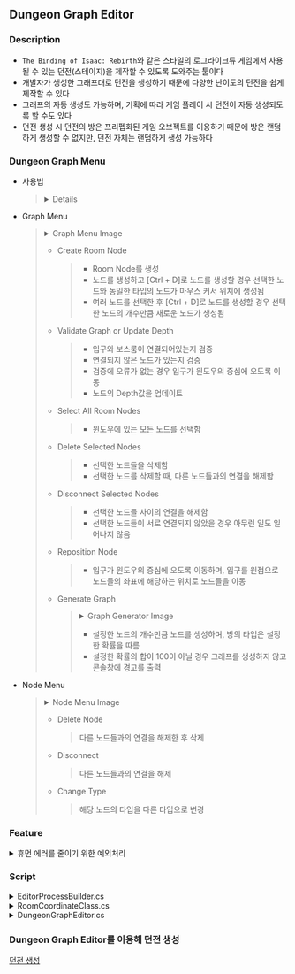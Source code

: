 ## Dungeon Graph Editor
### Description
- `The Binding of Isaac: Rebirth`와 같은 스타일의 로그라이크류 게임에서 사용될 수 있는 던전(스테이지)을 제작할 수 있도록 도와주는 툴이다
- 개발자가 생성한 그래프대로 던전을 생성하기 때문에 다양한 난이도의 던전을 쉽게 제작할 수 있다
- 그래프의 자동 생성도 가능하며, 기획에 따라 게임 플레이 시 던전이 자동 생성되도록 할 수도 있다
- 던전 생성 시 던전의 방은 프리펩화된 게임 오브젝트를 이용하기 때문에 방은 랜덤하게 생성할 수 없지만, 던전 자체는 랜덤하게 생성 가능하다

### Dungeon Graph Menu
- 사용법
  > <details>
  > <summary>Details</summary>
  > 
  > - 빈 공간을 우클릭해 Graph Menu 활성화
  > - 노드를 우클릭해 Node Menu 활성화
  > - 선택되지 않은 노드를 클릭해 노드 선택
  > - 선택된 노드를 클릭해 선택 해제
  > - ESC키를 사용해 선택된 모든 노드 선택 해제
  > - 빈 공간을 드래그해 그래프를 이동
  > - 노드를 드래그해 노드 이동
  > - 노드를 마우스 오른쪽 버튼으로 드래그해 다른 노드와 연결
  > </details>
- Graph Menu
  > <details>
  > <summary>Graph Menu Image</summary>
  > 
  > ![Graph Menu Image](https://raw.githubusercontent.com/xcb00/Portfolios/main/Folder/Resources/DungeonGraphMenuImg1.png)
  > </details>
  > 
  > - Create Room Node
  >   > - Room Node를 생성
  >   > - 노드를 생성하고 [Ctrl + D]로 노드를 생성할 경우 선택한 노드와 동일한 타입의 노드가 마우스 커서 위치에 생성됨
  >   > - 여러 노드를 선택한 후 [Ctrl + D]로 노드를 생성할 경우 선택한 노드의 개수만큼 새로운 노드가 생성됨
  > - Validate Graph or Update Depth
  >   > - 입구와 보스룸이 연결되어있는지 검증
  >   > - 연결되지 않은 노드가 있는지 검증
  >   > - 검증에 오류가 없는 경우 입구가 윈도우의 중심에 오도록 이동
  >   > - 노드의 Depth값을 업데이트
  > - Select All Room Nodes
  >   > - 윈도우에 있는 모든 노드를 선택함
  > - Delete Selected Nodes
  >   > - 선택한 노드들을 삭제함
  >   > - 선택한 노드를 삭제할 때, 다른 노드들과의 연결을 해제함
  > - Disconnect Selected Nodes
  >   > - 선택한 노드들 사이의 연결을 해제함
  >   > - 선택한 노드들이 서로 연결되지 않았을 경우 아무런 일도 일어나지 않음
  > - Reposition Node
  >   > - 입구가 윈도우의 중심에 오도록 이동하며, 입구를 원점으로 노드들의 좌표에 해당하는 위치로 노드들을 이동
  > - Generate Graph  
  >   > <details>
  >   > <summary>Graph Generator Image</summary>
  >   > 
  >   > ![Graph Generator Image](https://raw.githubusercontent.com/xcb00/Portfolios/main/Folder/Resources/DungeonGraphMenuImg3.png)
  >   > </details>
  >   > 
  >   > - 설정한 노드의 개수만큼 노드를 생성하며, 방의 타입은 설정한 확률을 따름
  >   > - 설정한 확률의 합이 100이 아닐 경우 그래프를 생성하지 않고 콘솔창에 경고를 출력
- Node Menu
  > <details>
  > <summary>Node Menu Image</summary>
  > 
  > ![Node Menu Image](https://raw.githubusercontent.com/xcb00/Portfolios/main/Folder/Resources/DungeonGraphMenuImg2.png)
  > </details>
  > 
  > - Delete Node
  >   > 다른 노드들과의 연결을 해제한 후 삭제
  > - Disconnect
  >   > 다른 노드들과의 연결을 해제
  > - Change Type
  >   > 해당 노드의 타입을 다른 타입으로 변경

### Feature

<details>
<summary>휴먼 에러를 줄이기 위한 예외처리</summary>
  
  > - 입구 또는 보스룸을 생성하지 않는 것을 방지하기 위해 첫 번째 노드 생성 시 입구와 보스룸을 자동으로 생성됨
  > - 입구 또는 보스룸을 삭제하는 것을 방지하기 위해 입구와 보스룸이 생성되면 삭제되지 않음
  > - 입구와 보스룸이 연결되지 않는 것을 방지하기 위해 입구와 보스룸이 연결되지 않은 채 에디터창을 닫으면 에러가 출력됨
  > - 생성된 방 중 입구와 연결되지 못한 방이 있다면 경고가 출력됨
  > - 노드간 연결 시 제약조건을 주어 조건에 맞지 않으면 연결되지 않도록 함
  >   > <details>
  >   > <summary>제약조건</summary>
  >   > 
  >   > - 입구는 부모 노드를 가질 수 없음
  >   > - 보스룸은 자식 노드를 가질 수 없음
  >   > - 자식 노드는 중복될 수 없음(이미 자식 노드로 추가한 노드를 자식 노드로 추가할 수 없음)
  >   > - 부모 노드로 한 개의 노드만 가질 수 있음(이미 부모 노드가 있는 노드에 부모 노드를 추가할 수 없음)
  >   > - 자식 노드는 최대 3개 까지만 가능(다른 노드와 상하좌우로 연결될 수 있는 경우 4가지 중, 부모 노드와 연결이 때문에)
  >   > - 연결하려는 노드의 타입이 설정되지 않았을 경우
  >   > - 입구와 연결되지 않은 노드를 부모 노드로 연결할 경우
  >   > - 부모노드의 상하좌우에 다른 노드들이 있는 경우
  >   > - 노드의 깊이가 255를 넘을 경우
  >   > </details>
  > 
  > - 에디터 윈도우를 열 때, 에디터 창의 데이터를 저장하는 스크립터블 오브젝트가 없을 경우 자동 생성
  > - 스크립터블 오브젝트를 자동 생성 시 해당 경로에 해당하는 폴더가 없는 경우 재귀함수를 이용해 폴더 생성(폴더의 경로는 string[]으로 설정)

</details>  

### Script
<details>
<summary>EditorProcessBuilder.cs</summary>

> - Custom Window의 입력을 처리하기 위한 스크립트
> - 빌더 패턴을 사용해 Custom Window에서 사용할 입력을 등록
> - `Dictionary<InputEnum, Action>`을 이용해 키 입력 시 발생할 메소드 관리
>
> <details>
> <summary>How to use</summary>
> 
> ```C#
> EditorInputProcess inputEvent;
> void RegistInputEvent()
> {
>   EditorProcessBuilder builder = new EditorProcesesBuilder();
>   inputEvent = builder.Build();
>   builder.KeyboardEvent(MethodName, EditorKeyboardInput.value);
> }
> void InputProcess(Event _event)
> {
>   EditorKeyboardInput _input = GetKeyboardInput(_event); // Event의 input값에 따라 맞는 EditorKeyboardInput을 반환
>   inputEvent.KeyInput(_input);
> }
> void OnGUI()
> { InputProcess(Event.current); }
> ```
> </details>
> <details>
> <summary>class EditorInputProcess</summary>
> 
> ```C#
> // 휴먼 에러를 줄이기 위해 enum을 Dictionary의 키로 사용
> // 마우스 입력의 경우 상황에 따라 다른 메소드를 호출할 수도 있기 때문에 List로 같은 입력에 여러 메소드를 등록할 수 있도록 함
> public Dictionary<EditorMouseInput, List<Action<Event>>> MouseInputDic;
> public Dictionary<EditorKeyboardInput, Action> KeyboardInputDic;
> public EditorInputProcess()
> {
>    MouseInputDic = new Dictionary<EditorMouseInput, List<Action<Event>>>();
>    KeyboardInputDic = new Dictionary<EditorKeyboardInput, Action>();
> }
> 
> public void KeyInput(EditorKeyboardInput input)
> {
>   try{
>     if(input == EditorKeyboardInput.None) return;
>     // KeyboardInputDic에 input을 키로 가지는 값이 없다면 에러 메시지 출력
>     else if(!KeyboardInputDic.ContainsKey(input)) throw new Exception("KeyNotFoundException");
>     else KeyboardInputDic[input]?.Invoke();
>   } catch(Exception e) { Debug.LogError(e.Message); }
> }
> 
> public void MouseInput(Event _event, EditorMouseInput input, int index) ...
> ```
</details>
</details>

<details>
<summary>RoomCoordinateClass.cs</summary>

> - 에디터창에서 노드를 연결할 때, 노드의 ID와 좌표(coordination)를 저장하는 클래스
> - 게임 내에서 던전을 생성할 때, 좌표를 기반으로 던전이 생성 및 이동
>   > 입구를 원점(0, 0)으로, 플레이어가 위치한 방만 활성화 시킴
> - 노드 ID와 좌표를 한 쌍으로 가지지만, ID로 좌표를 찾거나 좌표로 ID를 찾는 경우 모두 발생하기 때문에 `Dictionary`를 사용하지 않고 `List<struct>`를 사용
>
> <details>
> <summary>struct RoomCoordination</summary>
> 
> ```C#
> public string id;
> public Vector2Int coordination;
> public RoomCoordination(string id, Vector2Int coordination)
> {
>   this.id = id;
>   this.coordination = coordination;
> }
> ```
> </details>
> 
> <details>
> <summary>class RoomCoordinateClass</summary>
> 
> ```C#
> // 노드를 연결할 때, 부모 노드를 가지고 있지 않은 경우 연결할 수 없도록 함
> // 입구는 Root 노드로, 부모 노드를 가질 수 없기 때문에 예외처리를 위해 입구 노드의 ID를 저장
> string entranceID = string.Empty;
> List<RoomCoordination> roomCoordinations;
> public RoomCoordinateClass
> public RoomCoordination(string entranceID)
> {
>   this.entranceID = entranceID;
>   Clear();
> }
> public void Clear()
> {
>   if(roomCoordinations == null) 
>     roomCoordinations = new List<RoomCoordination>();
>   else 
>     roomCoordinations.Clear();
>   roomCoordinations.Add(new RoomCoordination(entranceID, Vector2Int.zero));
> }
> public Vector2Int GetRoomCoordination(string id
> {
>   if(roomCoordinations.Count < 1)
>     return Vector2Int.zero;
>   foreach(RoomCoordination room in roomCoordinations)
>   {
>     if(room.id.Equals(id))
>       return room.coordinatinon;
>   }
>   return Vector2Int.zero;
> }
> public string GetRoomID(Vector2Int coordination)
> {
>   if(roomCoordinations.Count < 1)
>     return string.Empty;
>   foreach(RoomCoordination room in roomCoordinations)
>   {
>     if(room.coordination == coordination)
>       return room.id;
>   }
>   return string.Empty;
> }
> public bool ContainCoordination(Vector2Int coordination)
> {
>   foreach(RoomCoordination room in roomCoordinations)
>   {
>     if(room.coordination == coordination)
>       return true;
>   }
>   return false;
> }
> public bool ContainID(string id)
> {
>   foreach(RoomCoordination room in roomCoordinations)
>   {
>     if(room.id.Equals(id))
>       return true;
>   }
>   return false;
> }
> 
> public void Remove(string id)
> {
>   if(!graph.roomDictionary.ContainsKey(id)) return; // 이미 지웠다면 종료
>   Queue<string>rooms = new Queue<string>();
>   rooms.Enqueue(id);
>   
>   while(rooms.Count 〉0)
>   {
>     DungeonRoomSO current = graph.GetRoomNode(rooms.Dequeue());
>     
>     // 현재 노드와 부모 노드와의 연결 해제
>     graph.GetRoomNode(current.id).parentID = string.Empty;
> 
>     // 현재 노드가 자식 노드가 있다면 현재 노드와 연결된 모든 노드들의 연결 해제하기 위해 rooms에 추가
>     foreach(string childID in current.childrenID)
>       rooms.Enqueue(childID);
>     current.childrenID.Clear();
> 
>     // roomCoordinations에 current 삭제
>     int idx = -1;
>     for(int i = 0; i 〈 roomCoordinations.Count; i++)
>     {
>       if(roomCoordinations[i].id.Equals(current.id))
>       {
>         idx = i;
>         break;
>       }
>     }
>     if(idx 〉0)
>       roomCoordinations.RemoveAt(idx);
>   }
> }
> 
> public bool AddRoom(string currentID, string childID)
> {
>   Vector2Int current = GetRoomCoordination(currentID);
>   if(current == Vector2.zero && !entranceID.Equals(currentID))
>     return false; // 입구와 연결되지 않은 노드를 부모 노드로 가질 수 없음
>   int count = 0;
>   int startDir = Random.Range(0, 4); // 자식 노드의 좌표를 부여할 때, 규칙성을 없애기 위해 Random 사용
>   for(count = 0; count〈 4; count++)
>   {
>     if(!ContainCoordination(current + GetDirection(startDir + count)))
>       break;
>   }
>   if(count 〉3)
>     return false; // 현재 노드의 상하좌우에 이미 다른 노드가 있어 자식 노드를 추가할 수 없음
>   roomCoordinations.Add(new RoomCoordination(childID, current + GetDirection(startDir + count)));
>   return true;
> }
> Vector2Int GetDirection(int i) 
> {
>   switch (i % 4)
>   {
>     case 0: return Vector2Int.up;
>     case 1: return Vector2Int.right;
>     case 2: return Vector2Int.down;
>     case 3: return Vector2Int.left;
>     default: return Vector2Int.zero;
>   }
> }
> ```
> </details>
</details>

<details>
<summary>DungeonGraphEditor.cs</summary>

> - 커스텀 에디터 창에 그래프를 그리고 저장하는 스크립트
> - `OnGUI`에서 `GUILayout`을 그리고, `Event.current`를 이용해 입력을 처리
>
> 
> <details>
> <summary>Delete Node</summary>
> 
> ```C#
> void DeleteSelectedRoomNode()
> {
>   // 리스트를 반복문을 이용해 탐색할 때, 반복문 안에서 리스트의 값을 생성/삭제 시 오류가 발생할 수 있기 때문에 큐에 삭제할 노드를 추가한 후 반복문 종료 후 일괄삭제
>   Queue<DungeonRoomSO> delete = new Queue<DungeonRoomSO>();
>   foreach(DungeonRoomSO room in graph.roomList)
>   {
>     if (room.isSelected)
>     {
>       // 노드를 먼저 삭제하면 다른 노드들과의 연결을 처리하는 것이 어렵기 때문에 먼저 현재 노드와 연결된 노드들의 연결을 해제
>       if(!string.IsNullOrEmpty(room.parentID))
>         graph.DisconnectNode(room.id, room.parentID, false); // graph.DisconnectNode에서 RoomCoordinateClass의 Remove 실행
>       foreach(string childID in room.childrenID)
>         graph.DisconnectNode(room.id, childID, true); 
>       delete.Emqueue(room);
>     }
>   }
> 
>   while(delete.Count 〉0)
>   {
>     DungeonRoomSO deleteRoom = delete.Dequeue();
>     if(deleteRoom.roomType == RoomType.BossRoom) // 삭제하려는 노드가 보스룸일 경우 부모 노드의 ID를 삭제
>     {
>       deleteRoom.parentID = string.Empty;
>       continue;
>     }
>     else if(deleteRoom.roomType == RoomType.Entrance) // 삭제하려는 노드가 입구일 경우 자식 노드들을 삭제
>     {
>       deleteRoom.childrenID.Clear();
>       continue;
>     }
>     
>     graph.roomDictionary.Remove(deleteRoom.id);
>     graph.roomList.Remove(deleteRoom);
>     DestroyImmediate(deleteRoom, true);
>     AssetDatabase.SaveAssets();
>   }
>   graph.roomPositioned = false;
>   UpdateDepth();
> ```
> </details>
> 
> <details>
> <summary>Graph Generate</summary>
> 
> ```C#
> void GenerateGraph()
> {
>   if(graph.roomList.Count 〈 1) // 생성된 노드가 없다면 노드 생성(입구와 보스룸 노드 생성)
>     CreateRoomNode();
> 
>   // 입구와 보스룸 노드를 제외한 모든 노드를 삭제
>   AllSelect(); // graph.roomList에 있는 모든 DungeonRoomSO의 isSelected를 true로 변경
>   DeleteSelectedRoomNodes(); // 선택한 모든 노드 삭제(입구와 보스룸은 삭제되지 않음)
> 
> 
>   roomCount = Random.Range(minRoom, maxRoom + 1); // 생성할 방의 개수를 설정
>   Queue<DungeonRoomSO> rooms = new Queue<DungeonRoomSO>()
>   rooms.Enqueue(graph.roomList[0]);
>   AutoGenerate(rooms);
>   RoomReposition(); 
>   
>   // RoomReposition에서 상하좌우에 이미 노드가 있어 삭제된 노드의 개수만큼 추가
>   int max = maxAttempt; // Graph Generator에서 while문을 반복할 최대 횟수로, while문에서 무한반복 방지
>   rooms.Clear(); // while문 안에서 rooms를 클리어할 경우 새로 생성될 방들이 roomList의 뒷쪽에 있는 방들의 자식들로만 생성됨기 때문에 특정 노드의 깊이만 증가됨
>   int depth = graph.roomList[graph.roomList.Count - 1].depth;
>   while(graph.roomList.Count 〈 roomCount)
>   {
>     if(--max 〈 0) break; // 최대 반복 횟구에 도달하면 while문 종료
>     for(int i = graph.roomList.Count - 1; i 〉0; i--)
>     {
>       if(depth - graph.roomList[i].depth 〉4) break; // depth가 작을수록 상하좌우에 다른 노드들이 있을 경우가 크기 때문에 조건을 주어 성능을 최적화시킴
>       rooms.Enqueue(graph.roomList[i]);
>     }
>     AutoGenerate(rooms);
>     RoomReposition();
>   }
>   ConnectBossRoom();
> }
> 
> void AutoGenerate(Queue<DungeonRoomSO> rooms)
> {
>   graph.roomPositioned = false;
>   while(rooms.Count 〉0)
>   {
>     if(roomCount 〈= graph.roomList.Count) // 노드의 개수가 roomCount와 크거나 같다면 노드 생성을 종료
>       break;
>     DungeonRoomSO current = rooms.Dequeue();
>     if(CreateChild(current)) // 현재 노드에 자식 노드를 추가한 경우 true
>     {
>       foreach(string childID in current.childrenID)
>         rooms.Enqueue(graph.GetRoomNode(childID)); 
>     }
>   }
> }
> 
> bool CreateChild(DungeonRoomSO room)
> {
>   if(room.childrenID.Count > 0)
>     return false;
>   for(int i = 0; i 〈 3; i++)
>   {
>     RoomType type = GetRandomRoomType(); // GraphGenerator에서 설정한 RoomType 확률에 따라 랜덤하게 RoomType 반환
>     if(type == RoomType.None) break;
>     CreateRoom(type, room);
>   }
> 
>   if(room.childrenID.Count 〈 1) // GetRandomRoomType이 모두 RoomType.None을 반환해 자식을 추가하지 못한 경우 SmallRoom 타입을 자식으로 추가
>     CreateRoom(RoomType.SmallRoom, room);
>   return true;
> }
> 
> void CreateRoom(RoomType roomType, DungeonRoomSO currentRoom)
> {
>   DungeonRoomSO child = ScriptableObject.CreateInstance<DungeonRoomSO>(); // 스크립터블 오브젝트 생성
>   graph.roomList.Add(child);
>   // nodeRect : 에디터 창에 그릴 노드의 Rect 정보로, new Rect(Vector2.zero, nodeSize)
>   // graph : 에디터 창에 활성화되어있는 DungeonGraphSO
>   child.Initialise(nodeRect, roomType, graph);
>   
>   // graph.roomList에 추가한 DungeonRoomSO를 graph.roomDictionary에도 추가
>   // nodeID를 이용해 DugeonRoomSO에 쉽게 접근할 수 있도록 Dictionary<string, DungeonRoomSO>를 사용
>   graph.AddLastRoomOfListToDictionary(); 
>   
>   if(currentRoom.AddChildID(child.id))
>     child.AddParentID(currentRoom.id);
>   AssetDatabase.AddObjectToAsset(child, graph;
>   AssetDatabase.SaveAssets();
> }
> 
> void ConnectBossRoom()
> {
>   for(int i = graph.roomList.Count - 1; i 〉=0; i--)
>   {
>     if(graph.roomList[i].childrenID.Count 〉2) continue;
>     
>     DungeonRoomSO room = graph.roomList[i];
>     if(room.AddChildID(graph.roomList[1].id))
>     {  
>       graph.roomList[1].AddParentID(room.id);
>       break;
>     }
>   }
> 
>   Vector2Int coordinate = graph.roomCoordinateClass.GetRoomCoordinate(graph.roomList[1].id);
>   // center : 커스텀 윈도우의 중심
>   graph.roomList[1].rect.position = new Vector2(nodeSize.x * coordinate.x + 50f, nodeSize.y * -coordinate.y + 50f) + center; 
>   GUI.changed = true;
> }
> ```
> </details>
> 
> <details>
> <summary>Node Coordinate</summary>
> 
> ```C#
> void RepositionRoom()
> {
>   if(graph.roomList.Count 〈 1)
>     return;
>   UpdateDepth(); // Node의 Depth값을 갱신
>   RoomReposition();
>   
>   if(!connectBossRoom) // 보스룸이 입구와 연결되지 않았을 경우 보스룸을 입구의 위치로 이동
>     graph.roomList[1].rect.position = graph.roomList[0].rect.position + Vector2.one * 50f;
> }
> 
> void RoomReposition()
> {
>   // graph에 변화가 없는 경우 node들을 coordination에 맞춰 이동
>   if(graph.roomPositioned)
>   {
>     MoveRoomNode();
>     return;
>   }
> 
>   ResetSelect(); // 선택되어 있는 노드들을 선택 해제함
>   Queue<DungeonRoomSO> rooms = new Queue<DunteonRoomSO>();
>   graph.roomCoordinateClass.Clear();
>   
>   while(rooms.Count 〉0)
>   {
>     DungeonRoomSO current = rooms.Dequeue();
>     foreach(string childID in current.childrenID)
>     {
>       if(graph.roomCoordinateClass.AddRoom(current.id, childID)) // current 노드에 자식 노드를 추가할 수 있디면 추가
>         rooms.Enqueue(graph.GetRoomNode(childID));
>       else 
>         SelectChildren(childID); // current 노드에 자식 노드를 추가할 수 없다면 현재 노드와 연결된 모든 자식 노드를 삭제를 위해 isSelected를 true로 변경
>     }
>   }
>   DeleteSelectedRoomNodes();
>   DeleteDisconnectRoom(); // 연결되지 않은 모든 노드들을 삭제함
>   MoveRoomNode(); // 에디터 윈도우의 원점을 (0, 0)으로 node의 coordination에 따라 node를 이동
> }
> ```  
> </details>
</details>


### Dungeon Graph Editor를 이용해 던전 생성
[던전 생성]("www.naver.com")



